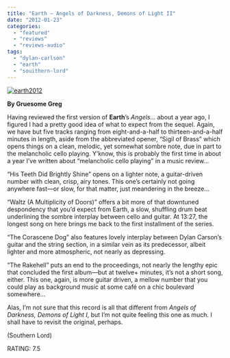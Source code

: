 ```yaml
---
title: "Earth – Angels of Darkness, Demons of Light II"
date: "2012-01-23"
categories: 
  - "featured"
  - "reviews"
  - "reviews-audio"
tags: 
  - "dylan-carlson"
  - "earth"
  - "souithern-lord"
---
```


[![](http://www.hellbound.ca/wp-content/uploads/2012/01/earth2012.jpg "earth2012")](http://www.hellbound.ca/wp-content/uploads/2012/01/earth2012.jpg)

**By Gruesome Greg**

Having reviewed the first version of **Earth**’s _Angels…_ about a year ago, I figured I had a pretty good idea of what to expect from the sequel. Again, we have but five tracks ranging from eight-and-a-half to thirteen-and-a-half minutes in length, aside from the abbreviated opener, “Sigil of Brass” which opens things on a clean, melodic, yet somewhat sombre note, due in part to the melancholic cello playing. Y’know, this is probably the first time in about a year I’ve written about “melancholic cello playing” in a music review…

“His Teeth Did Brightly Shine” opens on a lighter note, a guitar-driven number with clean, crisp, airy tones. This one’s certainly not going anywhere fast—or slow, for that matter, just meandering in the breeze…

“Waltz (A Multiplicity of Doors)” offers a bit more of that downtuned despondency that you’d expect from Earth, a slow, shuffling drum beat underlining the sombre interplay between cello and guitar. At 13:27, the longest song on here brings me back to the first installment of the series.

“The Corascene Dog” also features lovely interplay between Dylan Carson’s guitar and the string section, in a similar vein as its predecessor, albeit lighter and more atmospheric, not nearly as depressing.

“The Rakehell” puts an end to the proceedings, not nearly the lengthy epic that concluded the first album—but at twelve+ minutes, it’s not a short song, either. This one, again, is more guitar driven, a mellow number that you could play as background music at some café on a chic boulevard somewhere…

Alas, I’m not sure that this record is all that different from _Angels of Darkness, Demons of Light I_, but I’m not quite feeling this one as much. I shall have to revisit the original, perhaps.

(Southern Lord)

RATING: 7.5
